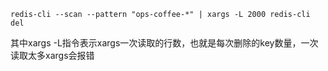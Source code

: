 ```shell
redis-cli --scan --pattern "ops-coffee-*" | xargs -L 2000 redis-cli del
```
其中xargs -L指令表示xargs一次读取的行数，也就是每次删除的key数量，一次读取太多xargs会报错